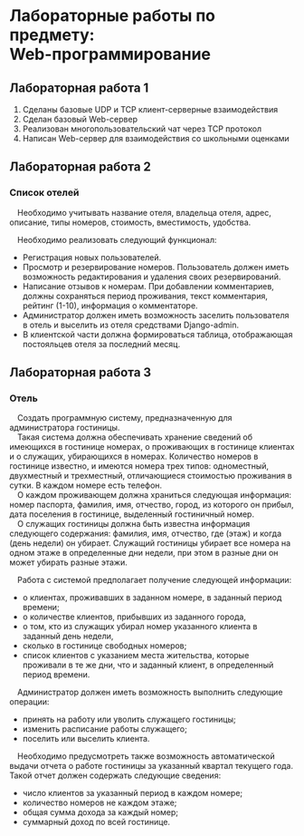 # Лабораторные работы по предмету: <br> Web-программирование

## Лабораторная работа 1

1) Сделаны базовые UDP и TCP клиент-серверные взаимодействия<br>
2) Сделан базовый Web-сервер<br>
3) Реализован многопользовательский чат через TCP протокол<br>
4) Написан Web-сервер для взаимодействия со школьными оценками

## Лабораторная работа 2
### Список отелей

&emsp;Необходимо учитывать название отеля, владельца отеля, адрес, описание, типы
номеров, стоимость, вместимость, удобства.

&emsp;Необходимо реализовать следующий функционал:

* Регистрация новых пользователей.
* Просмотр и резервирование номеров. Пользователь должен иметь возможность редактирования и удаления своих резервирований.
* Написание отзывов к номерам. При добавлении комментариев, должны сохраняться период проживания, текст комментария, рейтинг (1-10), информация о комментаторе.
* Администратор должен иметь возможность заселить пользователя в отель и выселить из отеля средствами Django-admin.
* В клиентской части должна формироваться таблица, отображающая
постояльцев отеля за последний месяц.

## Лабораторная работа 3
### Отель   
&emsp;Создать программную систему, предназначенную для администратора гостиницы.<br>
&emsp;Такая система должна обеспечивать хранение сведений об имеющихся в гостинице
номерах, о проживающих в гостинице клиентах и о служащих, убирающихся в номерах.
Количество номеров в гостинице известно, и имеются номера трех типов: одноместный,
двухместный и трехместный, отличающиеся стоимостью проживания в сутки. В каждом
номере есть телефон.<br>
&emsp;О каждом проживающем должна храниться следующая информация: номер
паспорта, фамилия, имя, отчество, город, из которого он прибыл, дата поселения в
гостинице, выделенный гостиничный номер.<br>
&emsp;О служащих гостиницы должна быть известна информация следующего содержания:
фамилия, имя, отчество, где (этаж) и когда (день недели) он убирает. Служащий
гостиницы убирает все номера на одном этаже в определенные дни недели, при этом в
разные дни он может убирать разные этажи.

&emsp;Работа с системой предполагает получение следующей информации:

* о клиентах, проживавших в заданном номере, в заданный период времени;
* о количестве клиентов, прибывших из заданного города,
* о том, кто из служащих убирал номер указанного клиента в заданный день недели,
* сколько в гостинице свободных номеров;
* список клиентов с указанием места жительства, которые проживали в те же дни, что и заданный клиент, в определенный период времени.

&emsp;Администратор должен иметь возможность выполнить следующие операции:

* принять на работу или уволить служащего гостиницы;
* изменить расписание работы служащего;
* поселить или выселить клиента.

&emsp;Необходимо предусмотреть также возможность автоматической выдачи отчета о
работе гостиницы за указанный квартал текущего года. Такой отчет должен содержать
следующие сведения:

* число клиентов за указанный период в каждом номере;
* количество номеров не каждом этаже;
* общая сумма дохода за каждый номер;
* суммарный доход по всей гостинице.